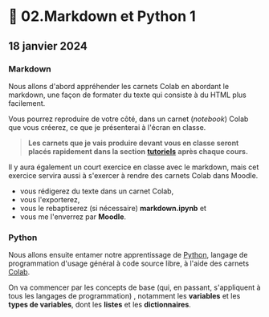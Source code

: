 # 🐍 02.Markdown et Python 1

## 18 janvier 2024

### Markdown

Nous allons d'abord appréhender les carnets Colab en abordant le markdown, une façon de formater du texte qui consiste à du HTML plus facilement.

Vous pourrez reproduire de votre côté, dans un carnet (_notebook_) Colab que vous créerez, ce que je présenterai à l'écran en classe.

> **Les carnets que je vais produire devant vous en classe seront placés rapidement dans la section** [**tutoriels**](00.tutoriels.md) **après chaque cours.**

Il y aura également un court exercice en classe avec le markdown, mais cet exercice servira aussi à s'exercer à rendre des carnets Colab dans Moodle.

* vous rédigerez du texte dans un carnet Colab,
* vous l'exporterez,
* vous le rebaptiserez (si nécessaire) **markdown.ipynb** et
* vous me l'enverrez par **Moodle**.

### Python

Nous allons ensuite entamer notre apprentissage de [Python](https://fr.wikipedia.org/wiki/Python\_\(langage\)), langage de programmation d'usage général à code source libre, à l'aide des carnets [Colab](https://colab.research.google.com/).

On va commencer par les concepts de base (qui, en passant, s'appliquent à tous les langages de programmation) , notamment les **variables** et les **types de variables**, dont les **listes** et les **dictionnaires**.
